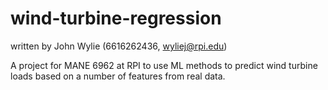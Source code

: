 # wind-turbine-regression
written by John Wylie (6616262436, wyliej@rpi.edu)



A project for MANE 6962 at RPI to use ML methods to predict wind turbine loads based on a number of features from real data.
